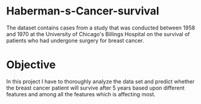 # Haberman-s-Cancer-survival
The dataset contains cases from a study that was conducted between 1958 and 1970 at the University of Chicago's Billings Hospital on the survival of patients who had undergone surgery for breast cancer.
# Objective
In this project I have to thoroughly analyze the data set and predict whether the breast cancer patient will survive after 5 years based upon different features and among all the features which is affecting most.
